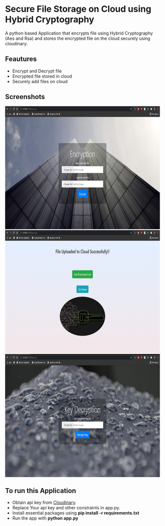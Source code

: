 # Secure File Storage on Cloud using Hybrid Cryptography

A python based Application that encrypts file using Hybrid Cryptography (Aes and Rsa) and stores the encrypted file on the cloud securely using cloudinary.

## Feautures

* Encrypt and Decrypt file
* Encrypted file stored in cloud
* Securely add files on cloud

## Screenshots

<img src="static/screenshots/s1.png" height=400em> <img src="static/screenshots/s2.png" height=400em>
<img src="static/screenshots/s3.png" height=400em> 


## To run this Application
* Obtain api key from <a href ="https://cloudinary.com/">Cloudinary</a>.
* Replace Your api key and other constraints in app.py.
* Install essential packages using <b>pip install -r requirements.txt</b>
* Run the app with <b>python app.py</b>